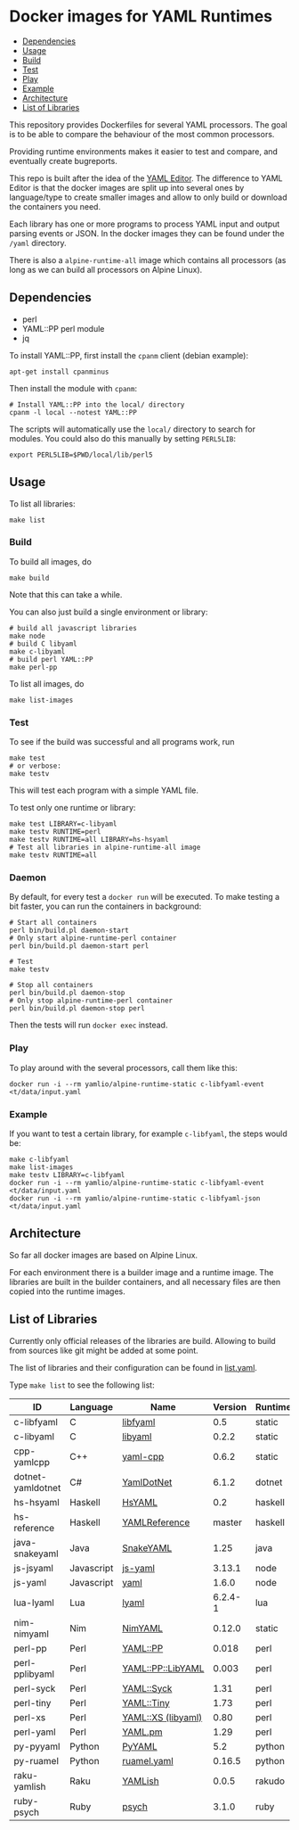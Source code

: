 # Docker images for YAML Runtimes

* [Dependencies](#Dependencies)
* [Usage](#Usage)
* [Build](#Build)
* [Test](#Test)
* [Play](#Play)
* [Example](#Example)
* [Architecture](#Architecture)
* [List of Libraries](#List-of-Libraries)

This repository provides Dockerfiles for several YAML processors. The goal is
to be able to compare the behaviour of the most common processors.

Providing runtime environments makes it easier to test and compare, and
eventually create bugreports.

This repo is built after the idea of the [YAML
Editor](https://github.com/yaml/yaml-editor). The difference to YAML Editor is
that the docker images are split up into several ones by language/type to create
smaller images and allow to only build or download the containers you need.

Each library has one or more programs to process YAML input and output parsing
events or JSON. In the docker images they can be found under the `/yaml`
directory.

There is also a `alpine-runtime-all` image which contains all processors (as long as
we can build all processors on Alpine Linux).

## Dependencies

* perl
* YAML::PP perl module
* jq

To install YAML::PP, first install the `cpanm` client (debian example):

    apt-get install cpanminus

Then install the module with `cpanm`:

    # Install YAML::PP into the local/ directory
    cpanm -l local --notest YAML::PP

The scripts will automatically use the `local/` directory to search for
modules. You could also do this manually by setting `PERL5LIB`:

    export PERL5LIB=$PWD/local/lib/perl5

## Usage

To list all libraries:

    make list

### Build

To build all images, do

    make build

Note that this can take a while.

You can also just build a single environment or library:

    # build all javascript libraries
    make node
    # build C libyaml
    make c-libyaml
    # build perl YAML::PP
    make perl-pp

To list all images, do

    make list-images

### Test

To see if the build was successful and all programs work, run

    make test
    # or verbose:
    make testv

This will test each program with a simple YAML file.

To test only one runtime or library:

    make test LIBRARY=c-libyaml
    make testv RUNTIME=perl
    make testv RUNTIME=all LIBRARY=hs-hsyaml
    # Test all libraries in alpine-runtime-all image
    make testv RUNTIME=all

### Daemon

By default, for every test a `docker run` will be executed. To make testing
a bit faster, you can run the containers in background:

    # Start all containers
    perl bin/build.pl daemon-start
    # Only start alpine-runtime-perl container
    perl bin/build.pl daemon-start perl

    # Test
    make testv

    # Stop all containers
    perl bin/build.pl daemon-stop
    # Only stop alpine-runtime-perl container
    perl bin/build.pl daemon-stop perl

Then the tests will run `docker exec` instead.

### Play

To play around with the several processors, call them like this:

    docker run -i --rm yamlio/alpine-runtime-static c-libfyaml-event <t/data/input.yaml

### Example

If you want to test a certain library, for example `c-libfyaml`, the steps would
be:

    make c-libfyaml
    make list-images
    make testv LIBRARY=c-libfyaml
    docker run -i --rm yamlio/alpine-runtime-static c-libfyaml-event <t/data/input.yaml
    docker run -i --rm yamlio/alpine-runtime-static c-libfyaml-json <t/data/input.yaml


## Architecture

So far all docker images are based on Alpine Linux.

For each environment there is a builder image and a runtime image.
The libraries are built in the builder containers, and all necessary
files are then copied into the runtime images.

## List of Libraries

Currently only official releases of the libraries are build. Allowing to
build from sources like git might be added at some point.

The list of libraries and their configuration can be found in
[list.yaml](list.yaml).

Type `make list` to see the following list:

| ID                | Language   | Name               | Version  | Runtime |
| ----------------- | ---------- | ------------------ | -------- | ------- |
| c-libfyaml        | C          | [libfyaml](https://github.com/pantoniou/libfyaml) | 0.5      | static  |
| c-libyaml         | C          | [libyaml](https://github.com/yaml/libyaml) | 0.2.2    | static  |
| cpp-yamlcpp       | C++        | [yaml-cpp](https://github.com/jbeder/yaml-cpp) | 0.6.2    | static  |
| dotnet-yamldotnet | C#         | [YamlDotNet](https://github.com/aaubry/YamlDotNet) | 6.1.2    | dotnet  |
| hs-hsyaml         | Haskell    | [HsYAML](https://github.com/haskell-hvr/HsYAML) | 0.2      | haskell |
| hs-reference      | Haskell    | [YAMLReference](https://github.com/orenbenkiki/yamlreference) | master   | haskell |
| java-snakeyaml    | Java       | [SnakeYAML](https://bitbucket.org/asomov/snakeyaml) | 1.25     | java    |
| js-jsyaml         | Javascript | [js-yaml](https://github.com/nodeca/js-yaml) | 3.13.1   | node    |
| js-yaml           | Javascript | [yaml](https://github.com/eemeli/yaml) | 1.6.0    | node    |
| lua-lyaml         | Lua        | [lyaml](https://github.com/gvvaughan/lyaml) | 6.2.4-1  | lua     |
| nim-nimyaml       | Nim        | [NimYAML](https://github.com/flyx/NimYAML) | 0.12.0   | static  |
| perl-pp           | Perl       | [YAML::PP](https://metacpan.org/release/YAML-PP) | 0.018    | perl    |
| perl-pplibyaml    | Perl       | [YAML::PP::LibYAML](https://metacpan.org/release/YAML-PP-LibYAML) | 0.003    | perl    |
| perl-syck         | Perl       | [YAML::Syck](https://metacpan.org/release/YAML-Syck) | 1.31     | perl    |
| perl-tiny         | Perl       | [YAML::Tiny](https://metacpan.org/release/YAML-Tiny) | 1.73     | perl    |
| perl-xs           | Perl       | [YAML::XS (libyaml)](https://metacpan.org/release/YAML-LibYAML) | 0.80     | perl    |
| perl-yaml         | Perl       | [YAML.pm](https://metacpan.org/release/YAML) | 1.29     | perl    |
| py-pyyaml         | Python     | [PyYAML](https://github.com/yaml/pyyaml) | 5.2      | python  |
| py-ruamel         | Python     | [ruamel.yaml](https://bitbucket.org/ruamel/yaml) | 0.16.5   | python  |
| raku-yamlish      | Raku       | [YAMLish](https://github.com/Leont/yamlish) | 0.0.5    | rakudo  |
| ruby-psych        | Ruby       | [psych](https://github.com/ruby/psych) | 3.1.0    | ruby    |


